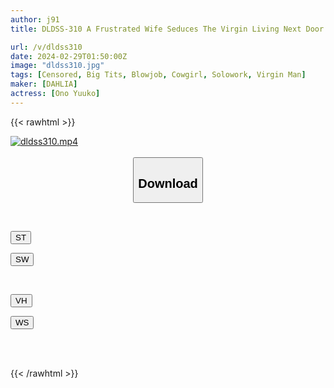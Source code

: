 ```yaml
---
author: j91
title: DLDSS-310 A Frustrated Wife Seduces The Virgin Living Next Door And Rides His Cock In Cowgirl Position Yuko Ono

url: /v/dldss310
date: 2024-02-29T01:50:00Z
image: "dldss310.jpg"
tags: [Censored, Big Tits, Blowjob, Cowgirl, Solowork, Virgin Man]
maker: [DAHLIA]
actress: [Ono Yuuko]
---
```



{{< rawhtml >}}

<div class="video" data-videoid="p1ZwryKR2BFry6d">
    <a href="javascript:;">
        <img src="/v/dldss310/dldss310.jpg" width="WIDTH" height="HEIGHT" alt="dldss310.mp4" loading="lazy">
    </a>
</div>

<script type="text/javascript" src="https://j91.asia/asset/on-demand-st.js"></script>

<br>
  <link rel="stylesheet" href="https://j91.asia/asset/bs5.css">
  
  <center>
  <button class="btn btn-primary" type="button" data-bs-toggle="collapse" data-bs-target=".multi-collapse" aria-expanded="false" aria-controls="multiCollapseExample1 multiCollapseExample2"><h2>Download</h2></button></center>
</p>
<div class="row">
  <div class="col">
    <div class="collapse multi-collapse" id="multiCollapseExample1">
      <div class="card card-body">
	      	      <br>
<div class="buttons">  
<p><a href="https://streamtape.to/v/p1ZwryKR2BFry6d" target="_blank"><button class="btn-hover color-3"><i class="fa fa-download"></i> ST</button></a></p>
<p><a href="https://cdnwish.com/at1988te01o8" target="_blank"><button class="btn-hover color-2"><i class="fa fa-download"></i> SW</button></a></p></div>
    </div>
  </div>
</div>
  <div class="col">
    <div class="collapse multi-collapse" id="multiCollapseExample2">
      <div class="card card-body">
	      <br>
<div class="buttons">
<p><a href="https://vidhidepro.com/f/wfvyjqywtnrr"><button class="btn-hover color-9"><i class="fa fa-download"></i> VH</button></a></p>
<p><a href="https://wolfstream.tv/xmr2rn246aqi"><button class="btn-hover color-8"><i class="fa fa-download"></i> WS</button></a></p></div>
<br><br>
      </div>
    </div>
  </div>
</div>

{{< /rawhtml >}}